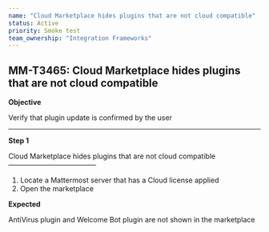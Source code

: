 ```yaml
---
name: "Cloud Marketplace hides plugins that are not cloud compatible"
status: Active
priority: Smoke test
team_ownership: "Integration Frameworks"
---
```


## MM-T3465: Cloud Marketplace hides plugins that are not cloud compatible

**Objective**

Verify that plugin update is confirmed by the user

---

**Step 1**

Cloud Marketplace hides plugins that are not cloud compatible\
–––––––––––––––––––––––––

1. Locate a Mattermost server that has a Cloud license applied
2. Open the marketplace

**Expected**

AntiVirus plugin and Welcome Bot plugin are not shown in the marketplace 

